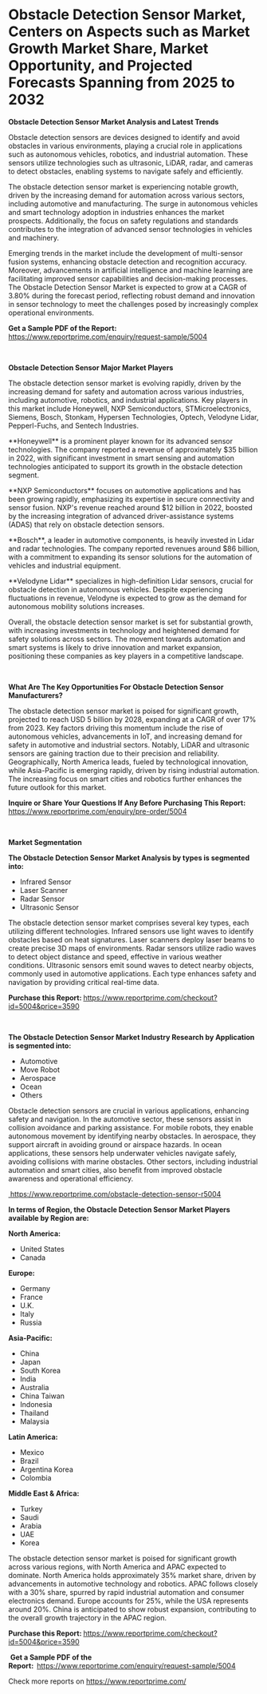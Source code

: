 <p><h1>Obstacle Detection Sensor Market, Centers on Aspects such as Market Growth Market Share, Market Opportunity, and Projected Forecasts Spanning from 2025 to 2032</h1></p><p><strong>Obstacle Detection Sensor Market Analysis and Latest Trends</strong></p>
<p><p>Obstacle detection sensors are devices designed to identify and avoid obstacles in various environments, playing a crucial role in applications such as autonomous vehicles, robotics, and industrial automation. These sensors utilize technologies such as ultrasonic, LiDAR, radar, and cameras to detect obstacles, enabling systems to navigate safely and efficiently.</p><p>The obstacle detection sensor market is experiencing notable growth, driven by the increasing demand for automation across various sectors, including automotive and manufacturing. The surge in autonomous vehicles and smart technology adoption in industries enhances the market prospects. Additionally, the focus on safety regulations and standards contributes to the integration of advanced sensor technologies in vehicles and machinery.</p><p>Emerging trends in the market include the development of multi-sensor fusion systems, enhancing obstacle detection and recognition accuracy. Moreover, advancements in artificial intelligence and machine learning are facilitating improved sensor capabilities and decision-making processes. The Obstacle Detection Sensor Market is expected to grow at a CAGR of 3.80% during the forecast period, reflecting robust demand and innovation in sensor technology to meet the challenges posed by increasingly complex operational environments.</p></p>
<p><strong>Get a Sample PDF of the Report:&nbsp;</strong> <a href="https://www.reportprime.com/enquiry/request-sample/5004?utm_campaign=3586&utm_medium=2&utm_source=Github&utm_content=ia&utm_term=19032025&utm_id=obstacle-detection-sensor">https://www.reportprime.com/enquiry/request-sample/5004</a></p>
<p>&nbsp;</p>
<p><strong>Obstacle Detection Sensor Major Market Players</strong></p>
<p><p>The obstacle detection sensor market is evolving rapidly, driven by the increasing demand for safety and automation across various industries, including automotive, robotics, and industrial applications. Key players in this market include Honeywell, NXP Semiconductors, STMicroelectronics, Siemens, Bosch, Stonkam, Hypersen Technologies, Optech, Velodyne Lidar, Pepperl-Fuchs, and Sentech Industries.</p><p>**Honeywell** is a prominent player known for its advanced sensor technologies. The company reported a revenue of approximately $35 billion in 2022, with significant investment in smart sensing and automation technologies anticipated to support its growth in the obstacle detection segment.</p><p>**NXP Semiconductors** focuses on automotive applications and has been growing rapidly, emphasizing its expertise in secure connectivity and sensor fusion. NXP's revenue reached around $12 billion in 2022, boosted by the increasing integration of advanced driver-assistance systems (ADAS) that rely on obstacle detection sensors.</p><p>**Bosch**, a leader in automotive components, is heavily invested in Lidar and radar technologies. The company reported revenues around $86 billion, with a commitment to expanding its sensor solutions for the automation of vehicles and industrial equipment.</p><p>**Velodyne Lidar** specializes in high-definition Lidar sensors, crucial for obstacle detection in autonomous vehicles. Despite experiencing fluctuations in revenue, Velodyne is expected to grow as the demand for autonomous mobility solutions increases.</p><p>Overall, the obstacle detection sensor market is set for substantial growth, with increasing investments in technology and heightened demand for safety solutions across sectors. The movement towards automation and smart systems is likely to drive innovation and market expansion, positioning these companies as key players in a competitive landscape.</p></p>
<p>&nbsp;</p>
<p><strong>What Are The Key Opportunities For Obstacle Detection Sensor Manufacturers?</strong></p>
<p><p>The obstacle detection sensor market is poised for significant growth, projected to reach USD 5 billion by 2028, expanding at a CAGR of over 17% from 2023. Key factors driving this momentum include the rise of autonomous vehicles, advancements in IoT, and increasing demand for safety in automotive and industrial sectors. Notably, LiDAR and ultrasonic sensors are gaining traction due to their precision and reliability. Geographically, North America leads, fueled by technological innovation, while Asia-Pacific is emerging rapidly, driven by rising industrial automation. The increasing focus on smart cities and robotics further enhances the future outlook for this market.</p></p>
<p><strong>Inquire or Share Your Questions If Any Before Purchasing This Report:</strong> <a href="https://www.reportprime.com/enquiry/pre-order/5004?utm_campaign=3586&utm_medium=2&utm_source=Github&utm_content=ia&utm_term=19032025&utm_id=obstacle-detection-sensor">https://www.reportprime.com/enquiry/pre-order/5004</a></p>
<p>&nbsp;</p>
<p><strong>Market Segmentation</strong></p>
<p><strong>The Obstacle Detection Sensor Market Analysis by types is segmented into:</strong></p>
<p><ul><li>Infrared Sensor</li><li>Laser Scanner</li><li>Radar Sensor</li><li>Ultrasonic Sensor</li></ul></p>
<p><p>The obstacle detection sensor market comprises several key types, each utilizing different technologies. Infrared sensors use light waves to identify obstacles based on heat signatures. Laser scanners deploy laser beams to create precise 3D maps of environments. Radar sensors utilize radio waves to detect object distance and speed, effective in various weather conditions. Ultrasonic sensors emit sound waves to detect nearby objects, commonly used in automotive applications. Each type enhances safety and navigation by providing critical real-time data.</p></p>
<p><strong>Purchase this Report:&nbsp;</strong><a href="https://www.reportprime.com/checkout?id=5004&price=3590&utm_campaign=3586&utm_medium=2&utm_source=Github&utm_content=ia&utm_term=19032025&utm_id=obstacle-detection-sensor">https://www.reportprime.com/checkout?id=5004&price=3590</a></p>
<p>&nbsp;</p>
<p><strong>The Obstacle Detection Sensor Market Industry Research by Application is segmented into:</strong></p>
<p><ul><li>Automotive</li><li>Move Robot</li><li>Aerospace</li><li>Ocean</li><li>Others</li></ul></p>
<p><p>Obstacle detection sensors are crucial in various applications, enhancing safety and navigation. In the automotive sector, these sensors assist in collision avoidance and parking assistance. For mobile robots, they enable autonomous movement by identifying nearby obstacles. In aerospace, they support aircraft in avoiding ground or airspace hazards. In ocean applications, these sensors help underwater vehicles navigate safely, avoiding collisions with marine obstacles. Other sectors, including industrial automation and smart cities, also benefit from improved obstacle awareness and operational efficiency.</p></p>
<p><a href="https://www.reportprime.com/obstacle-detection-sensor-r5004?utm_campaign=3586&utm_medium=2&utm_source=Github&utm_content=ia&utm_term=19032025&utm_id=obstacle-detection-sensor">&nbsp;https://www.reportprime.com/obstacle-detection-sensor-r5004</a></p>
<p><strong>In terms of Region, the Obstacle Detection Sensor Market Players available by Region are:</strong></p>
<p>
    <p> <strong> North America: </strong>
        <ul>
            <li>United States</li>
            <li>Canada</li>
        </ul>
        </p> 
    <p> <strong> Europe: </strong>
        <ul>
            <li>Germany</li>
            <li>France</li>
            <li>U.K.</li>
            <li>Italy</li>
            <li>Russia</li>
        </ul>
        </p> 
    <p> <strong> Asia-Pacific: </strong>
        <ul>
            <li>China</li>
            <li>Japan</li>
            <li>South Korea</li>
            <li>India</li>
            <li>Australia</li>
            <li>China Taiwan</li>
            <li>Indonesia</li>
            <li>Thailand</li>
            <li>Malaysia</li>
        </ul>
        </p> 
    <p> <strong> Latin America: </strong>
        <ul>
            <li>Mexico</li>
            <li>Brazil</li>
            <li>Argentina Korea</li>
            <li>Colombia</li>
        </ul>
        </p> 
    <p> <strong> Middle East & Africa: </strong>
        <ul>
            <li>Turkey</li>
            <li>Saudi</li>
            <li>Arabia</li>
            <li>UAE</li>
            <li>Korea</li>
        </ul>
    </p>
    </p>
<p><p>The obstacle detection sensor market is poised for significant growth across various regions, with North America and APAC expected to dominate. North America holds approximately 35% market share, driven by advancements in automotive technology and robotics. APAC follows closely with a 30% share, spurred by rapid industrial automation and consumer electronics demand. Europe accounts for 25%, while the USA represents around 20%. China is anticipated to show robust expansion, contributing to the overall growth trajectory in the APAC region.</p></p>
<p><strong>Purchase this Report: </strong><a href="https://www.reportprime.com/checkout?id=5004&price=3590&utm_campaign=3586&utm_medium=2&utm_source=Github&utm_content=ia&utm_term=19032025&utm_id=obstacle-detection-sensor">https://www.reportprime.com/checkout?id=5004&price=3590</a></p>
<p>&nbsp;<strong>Get a Sample PDF of the Report:&nbsp;&nbsp;</strong><a href="https://www.reportprime.com/enquiry/request-sample/5004?utm_campaign=3586&utm_medium=2&utm_source=Github&utm_content=ia&utm_term=19032025&utm_id=obstacle-detection-sensor">https://www.reportprime.com/enquiry/request-sample/5004</a></p>
<p><strong></strong></p>
<p>Check more reports on <a href="https://www.reportprime.com/?utm_campaign=3586&utm_medium=2&utm_source=Github&utm_content=ia&utm_term=19032025&utm_id=obstacle-detection-sensor">https://www.reportprime.com/</a></p>